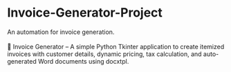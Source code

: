 # Invoice-Generator-Project
An automation for invoice generation.
<br>
<br>
🧾 Invoice Generator – A simple Python Tkinter application to create itemized invoices with customer details, dynamic pricing, tax calculation, and auto-generated Word documents using docxtpl.
